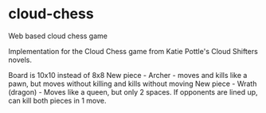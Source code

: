 # cloud-chess
Web based cloud chess game


Implementation for the Cloud Chess game from Katie Pottle's Cloud Shifters novels. 

Board is 10x10 instead of 8x8
New piece - Archer - moves and kills like a pawn, but moves without killing and kills without moving
New piece - Wrath (dragon) - Moves like a queen, but only 2 spaces. If opponents are lined up, can kill both pieces in 1 move. 
